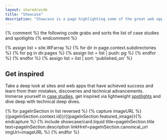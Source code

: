 ```yaml
---
layout: shared/wide
title: "Showcase"
description: "Showcase is a page highlighting some of the great web apps available to day. We look at design, performance and responsiveness."
---
```

{% comment %}
  the following code grabs and sorts the list of case studies and spotlights
{% endcomment %}

{% assign list = site.WFarray %}
{% for dir in page.context.subdirectories %}
  {% for pg in dir.pages %}
    {% assign list = list | push: pg %}
  {% endfor %}
{% endfor %}
{% assign list = list | sort: 'published_on' %}


<div class="wf-subheading">
  <div class="page-content">
    <h2>Get inspired</h2>
    <p>
      Take a deep look at sites and web apps that have achieved success and learn from their mistakes, discoveries and technical advancements. Immerse yourself in <a href="/web/showcase/case-study/">case studies</a>, get inspired via lightweight <a href="/web/showcase/spotlight/">spotlights</a> and dive deep with technical deep dives.
    </p>
  </div>
</div>

<div class="page-content">
  <div class="mdl-grid">
    {% for pageInSection in list reversed %}
      {% capture imageURL %}{{pageInSection.context.id}}/{{pageInSection.featured_image}}{% endcapture %}
      {% include showcase/card.liquid title=pageInSection.title text=pageInSection.description linkHref=pageInSection.canonical_url imgUrl=imageURL %}
    {% endfor %}
  </div>
</div>
